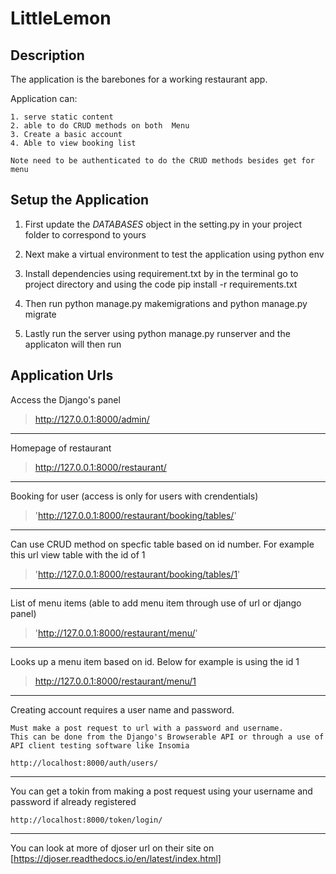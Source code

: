 # LittleLemon

## Description

The application is the barebones for a working restaurant app.

Application can:

    1. serve static content
    2. able to do CRUD methods on both  Menu 
    3. Create a basic account 
    4. Able to view booking list 

    Note need to be authenticated to do the CRUD methods besides get for menu

## Setup the Application

1. First update the *DATABASES* object in the setting.py in your project folder to correspond to yours

2. Next make a virtual environment to test the application using python env

3. Install dependencies using requirement.txt by in the terminal go to project directory and using the code
       pip install -r requirements.txt

5. Then run python manage.py makemigrations and python manage.py migrate

6. Lastly run the server using python manage.py runserver and the applicaton will then run

## Application Urls

Access the Django's panel

>http://127.0.0.1:8000/admin/
----

Homepage of restaurant

>http://127.0.0.1:8000/restaurant/
----

Booking for user (access is only for users with crendentials)

>'http://127.0.0.1:8000/restaurant/booking/tables/'
----

Can use CRUD method on specfic table based on id number. For example this url view table with the id of 1

>'http://127.0.0.1:8000/restaurant/booking/tables/1'
----

List of menu items
(able to add menu item through use of url or django panel)

>'http://127.0.0.1:8000/restaurant/menu/'
----

Looks up a menu item based on id. Below for example is using the id 1

>http://127.0.0.1:8000/restaurant/menu/1
----

Creating account requires a user name and password.

    Must make a post request to url with a password and username.
    This can be done from the Django's Browserable API or through a use of API client testing software like Insomia  

    http://localhost:8000/auth/users/   
----

You can get a tokin from making a post request using your username and password if already registered

    http://localhost:8000/token/login/   
----


You can look at more of djoser url on their site on 
    [https://djoser.readthedocs.io/en/latest/index.html]
